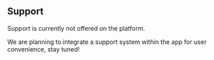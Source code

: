 ## Support

Support is currently not offered on the platform. 

We are planning to integrate a support system within the app for user convenience, stay tuned!
